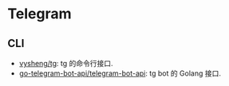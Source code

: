 # Telegram

## CLI
* [vysheng/tg](https://github.com/vysheng/tg): tg 的命令行接口.   
* [go-telegram-bot-api/telegram-bot-api](https://github.com/go-telegram-bot-api/telegram-bot-api): tg bot 的 Golang 接口.  